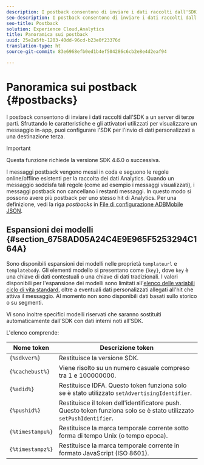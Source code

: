 ```yaml
---
description: I postback consentono di inviare i dati raccolti dall'SDK a un server di terze parti. Sfruttando le caratteristiche e gli attivatori utilizzati per visualizzare un messaggio in-app, puoi configurare l'SDK per l'invio di dati personalizzati a una destinazione terza.
seo-description: I postback consentono di inviare i dati raccolti dall'SDK a un server di terze parti. Sfruttando le caratteristiche e gli attivatori utilizzati per visualizzare un messaggio in-app, puoi configurare l'SDK per l'invio di dati personalizzati a una destinazione terza.
seo-title: Postback
solution: Experience Cloud,Analytics
title: Panoramica sui postback
uuid: 25e2a5fb-1203-40dd-96cd-b23e0f23376d
translation-type: ht
source-git-commit: 83e6968efb0ed1b4ef504286c6cb2e8e4d2eaf94

---
```



# Panoramica sui postback {#postbacks}

I postback consentono di inviare i dati raccolti dall'SDK a un server di terze parti. Sfruttando le caratteristiche e gli attivatori utilizzati per visualizzare un messaggio in-app, puoi configurare l'SDK per l'invio di dati personalizzati a una destinazione terza.

>[!IMPORTANT]
>
>Questa funzione richiede la versione SDK 4.6.0 o successiva.

I messaggi postback vengono messi in coda e seguono le regole online/offline esistenti per la raccolta dei dati Analytics. Quando un messaggio soddisfa tali regole (come ad esempio i messaggi visualizzati), i messaggi postback non cancellano i restanti messaggi. In questo modo si possono avere più postback per uno stesso hit di Analytics. Per una definizione, vedi la riga *postbacks* in  [File di configurazione ADBMobile JSON](/help/ios/configuration/json-config/json-config.md).

## Espansioni dei modelli {#section_6758AD05A24C4E9E965F5253294C164A}

Sono disponibili espansioni dei modelli nelle proprietà `templateurl` e `templatebody`. Gli elementi modello si presentano come `{key}`, dove `key` è una chiave di dati contestuali o una chiave di dati tradizionali. I valori disponibili per l'espansione dei modelli sono limitati all'[elenco delle variabili ciclo di vita standard](/help/ios/metrics.md), oltre a eventuali dati personalizzati allegati all'hit che attiva il messaggio. Al momento non sono disponibili dati basati sullo storico o su segmenti.

Vi sono inoltre specifici modelli riservati che saranno sostituiti automaticamente dall'SDK con dati interni noti all'SDK.

L'elenco comprende:

| Nome token | Descrizione token |
|--- |--- |
| `{%sdkver%}` | Restituisce la versione SDK. |
| `{%cachebust%}` | Viene risolto su un numero casuale compreso tra 1 e 100000000. |
| `{%adid%}` | Restituisce IDFA. Questo token funziona solo se è stato utilizzato `setAdvertisingIdentifier`. |
| `{%pushid%}` | Restituisce il token dell'identificatore push. Questo token funziona solo se è stato utilizzato `setPushIdentifier`. |
| `{%timestampu%}` | Restituisce la marca temporale corrente sotto forma di tempo Unix (o tempo epoca). |
| `{%timestampz%}` | Restituisce la marca temporale corrente in formato JavaScript (ISO 8601). |